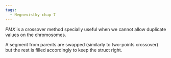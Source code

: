```yaml
---
tags:
  - Negnevistky-chap-7
---
```

*PMX* is a crossover method specially useful when we cannot allow duplicate values on the chromosomes.

A segment from parents are swapped (similarly to two-points crossover) but the rest is filled accordingly to keep the struct right.

